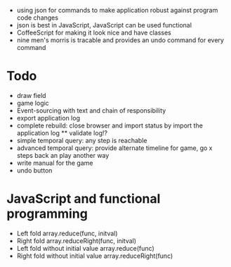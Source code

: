  
* using json for commands to make application robust against program code changes
* json is best in JavaScript, JavaScript can be used functional
* CoffeeScript for making it look nice and have classes
* nine men's morris is tracable and provides an undo command for every command

# Todo
* draw field
* game logic
* Event-sourcing with text and chain of responsibility
* export application log
* complete rebuild: close browser and import status by import the application log
** validate log!?
* simple temporal query: any step is reachable
* advanced temporal query: provide alternate timeline for game, go x steps back an play another way
* write manual for the game
* undo button


# JavaScript and functional programming
* Left fold	array.reduce(func, initval)
* Right fold	array.reduceRight(func, initval)
* Left fold without initial value	array.reduce(func)
* Right fold without initial value	array.reduceRight(func)
			